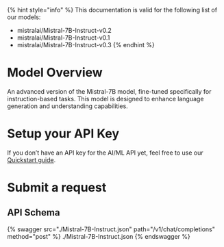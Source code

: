 [#references:start]: <> ({ "template": "openapi" })
{% hint style="info" %}
This documentation is valid for the following list of our models:
* mistralai/Mistral-7B-Instruct-v0.2
* mistralai/Mistral-7B-Instruct-v0.1
* mistralai/Mistral-7B-Instruct-v0.3
{% endhint %}

# Model Overview
An advanced version of the Mistral-7B model, fine-tuned specifically for instruction-based tasks. This model is designed to enhance language generation and understanding capabilities.

# Setup your API Key
If you don’t have an API key for the AI/ML API yet, feel free to use our [Quickstart guide](https://docs.aimlapi.com/quickstart/setting-up).

# Submit a request
## API Schema
{% swagger src="./Mistral-7B-Instruct.json" path="/v1/chat/completions" method="post" %}
./Mistral-7B-Instruct.json
{% endswagger %}


[#references:end]: <> ({})